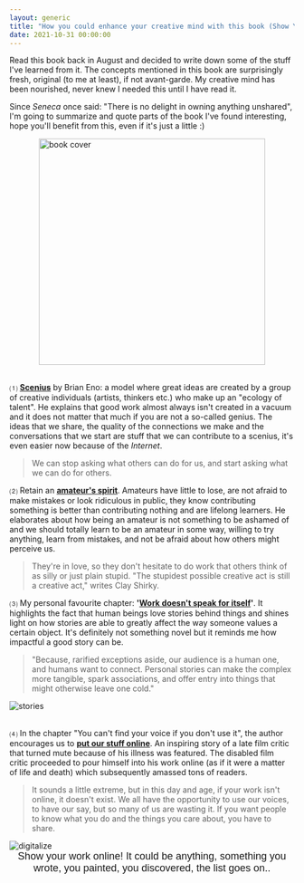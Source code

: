```yaml
---
layout: generic
title: "How you could enhance your creative mind with this book (Show Your Work! By Austin Kleon)"
date: 2021-10-31 00:00:00
---
```

<div class="content">
            <p>Read this book back in August and decided to write down some of the stuff I've learned from it. The concepts mentioned in this book are surprisingly fresh, original (to me at least), if not avant-garde. My creative mind has been nourished, never knew I needed this until I have read it.</p><p>Since <em>Seneca</em> once said: "There is no delight in owning anything unshared", I'm going to summarize and quote parts of the book I've found interesting, hope you'll benefit from this, even if it's just a little :)</p><!--kg-card-begin: html-->
    <link rel="preconnect" href="https://fonts.googleapis.com">
<link rel="preconnect" href="https://fonts.gstatic.com" crossorigin="">
<link href="https://fonts.googleapis.com/css2?family=Rubik:ital,wght@1,300&amp;display=swap" rel="stylesheet">
<style>
 img.center{
     display: block;
     margin-left: auto;
     margin-right: auto;
    }
    div.g {
        font-size: 18px;
        text-align: center;
        font-family: 'Rubik', sans-serif;
    }
</style>

<img src="https://images-na.ssl-images-amazon.com/images/I/71MTgEEjNVL.jpg" alt="book cover" width="400" height="400" class="center">
<div class="g"></div>
<br>
<!--kg-card-end: html--><p>⑴ <u><strong>Scenius</strong></u> by Brian Eno: a model where great ideas are created by a group of creative individuals (artists, thinkers etc.) who make up an "ecology of talent". He explains that good work almost always isn't created in a vacuum and it does not matter that much if you are not a so-called genius. The ideas that we share, the quality of the connections we make and the conversations that we start are stuff that we can contribute to a scenius, it's even easier now because of the <em>Internet</em>.</p><blockquote>We can stop asking what others can do for us, and start asking what we can do for others.</blockquote><p>⑵ Retain an <strong><u>amateur's spirit</u></strong>. Amateurs have little to lose, are not afraid to make mistakes or look ridiculous in public, they know contributing something is better than contributing nothing and are lifelong learners. He elaborates about how being an amateur is not something to be ashamed of and we should totally learn to be an amateur in some way, willing to try anything, learn from mistakes, and not be afraid about how others might perceive us.</p><blockquote>They're in love, so they don't hesitate to do work that others think of as silly or just plain stupid. "The stupidest possible creative act is still a creative act," writes Clay Shirky.</blockquote><p>⑶ My personal favourite chapter: <strong>'<u>Work doesn't speak for itself</u>'</strong>. It highlights the fact that human beings love stories behind things and shines light on how stories are able to greatly affect the way someone values a certain object. It's definitely not something novel but it reminds me how impactful a good story can be. </p><blockquote>"Because, rarified exceptions aside, our audience is a human one, and humans want to connect. Personal stories can make the complex more tangible, spark associations, and offer entry into things that might otherwise leave one cold."</blockquote><!--kg-card-begin: html-->
    <link rel="preconnect" href="https://fonts.googleapis.com">
<link rel="preconnect" href="https://fonts.gstatic.com" crossorigin="">
<link href="https://fonts.googleapis.com/css2?family=Rubik:ital,wght@1,300&amp;display=swap" rel="stylesheet">
<style>
 img.center{
     display: block;
     margin-left: auto;
     margin-right: auto;
    }
    div.g {
        font-size: 18px;
        text-align: center;
        font-family: 'Rubik', sans-serif;
    }
</style>

<img src="https://i.imgur.com/RpBiywo.png" alt="stories" class="center">
<div class="g"></div>
<br>
<!--kg-card-end: html--><p>⑷ In the chapter "You can't find your voice if you don't use it", the author encourages us to <strong><u>put our stuff online</u></strong>. An inspiring story of a late film critic that turned mute because of his illness was featured. The disabled film critic proceeded to pour himself into his work online (as if it were a matter of life and death) which subsequently amassed tons of readers.</p><blockquote>It sounds a little extreme, but in this day and age, if your work isn't online, it doesn't exist. We all have the opportunity to use our voices, to have our say, but so many of us are wasting it. If you want people to know what you do and the things you care about, you have to share. </blockquote><!--kg-card-begin: html-->
    <link rel="preconnect" href="https://fonts.googleapis.com">
<link rel="preconnect" href="https://fonts.gstatic.com" crossorigin="">
<link href="https://fonts.googleapis.com/css2?family=Rubik:ital,wght@1,300&amp;display=swap" rel="stylesheet">
<style>
 img.center{
     display: block;
     margin-left: auto;
     margin-right: auto;
    }
    div.g {
        font-size: 18px;
        text-align: center;
        font-family: 'Rubik', sans-serif;
    }
</style>

<img src="https://i.imgur.com/S0JCjo6.png" alt="digitalize" class="center">
<div class="g">Show your work online! It could be anything, something you wrote, you painted, you discovered, the list goes on..</div>